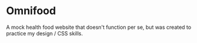 # Omnifood

A mock health food website that doesn't function per se, but was created to practice my design / CSS skills.

